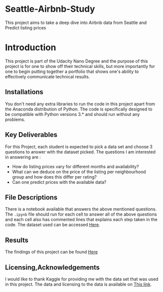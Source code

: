 # Seattle-Airbnb-Study
This project aims to take a deep dive into Airbnb data from Seattle and Predict listing prices
# Introduction
This project is part of the Udacity Nano Degree and the purpose of this project is for one to show off their technical skills, 
but more importantly for one to begin putting together a portfolio that shows one's ability to effectively communicate technical results.

## Installations
You don't need any extra libraries to run the code in this project apart from the Anaconda distribution of Python. The code is specifically designed to be compatible with Python versions 3.* and should run without any problems.

## Key Deliverables
For this Project, each student is expected to pick a data set and choose 3 questions to answer with the dataset picked.
The questions I am interested in answering are :
* How do listing prices vary for different months and availability?
* What can we deduce on the price of the listing per neighbourhood group and how does this differ per rating?
* Can one predict prices with the available data?

## File Descriptions
There is a notebook available that answers the above mentioned questions. The `.ipynb` file should run for each cell to answer all of the above questions  and each cell also has commented lines that explains each step taken in the code. The dataset used can be accessed [Here](https://www.kaggle.com/datasets/airbnb/seattle/data).

## Results
The findings of this project can be found [Here](https://medium.com/@mamoketematoko_42891/how-to-predict-listing-prices-using-seattle-airbnb-dataset-62784b1f4cfa)

## Licensing,Acknowledgements
I would like to thank Kaggle for providing me with the data set that was used in this project.
The data and licensing to the data is available on [This link](https://www.kaggle.com/datasets/airbnb/seattle/data).

